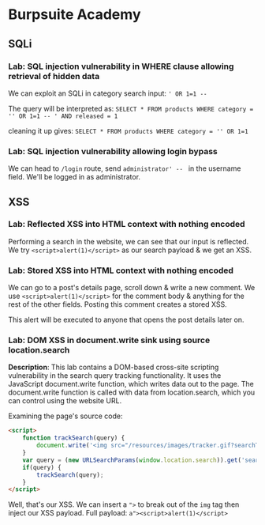 # Burpsuite Academy

## SQLi

### Lab: SQL injection vulnerability in WHERE clause allowing retrieval of hidden data

We can exploit an SQLi in category search input: `' OR 1=1 -- `

The query will be interpreted as: `SELECT * FROM products WHERE category = '' OR 1=1 -- ' AND released = 1`

cleaning it up gives: `SELECT * FROM products WHERE category = '' OR 1=1`

### Lab: SQL injection vulnerability allowing login bypass

We can head to `/login` route, send `administrator' -- ` in the username field. We'll be logged in as administrator.

## XSS

### Lab: Reflected XSS into HTML context with nothing encoded

Performing a search in the website, we can see that our input is reflected. We try `<script>alert(1)</script>` as our search payload & we get an XSS.

### Lab: Stored XSS into HTML context with nothing encoded

We can go to a post's details page, scroll down & write a new comment. We use `<script>alert(1)</script>` for the comment body & anything for the rest of the other fields. Posting this comment creates a stored XSS.

This alert will be executed to anyone that opens the post details later on.

### Lab: DOM XSS in document.write sink using source location.search

**Description**: This lab contains a DOM-based cross-site scripting vulnerability in the search query tracking functionality. It uses the JavaScript document.write function, which writes data out to the page. The document.write function is called with data from location.search, which you can control using the website URL.

Examining the page's source code:

```html
<script>
    function trackSearch(query) {
        document.write('<img src="/resources/images/tracker.gif?searchTerms='+query+'">');
    }
    var query = (new URLSearchParams(window.location.search)).get('search');
    if(query) {
        trackSearch(query);
    }
</script>
```

Well, that's our XSS. We can insert a `">` to break out of the `img` tag then inject our XSS payload. Full payload: `a"><script>alert(1)</script>`